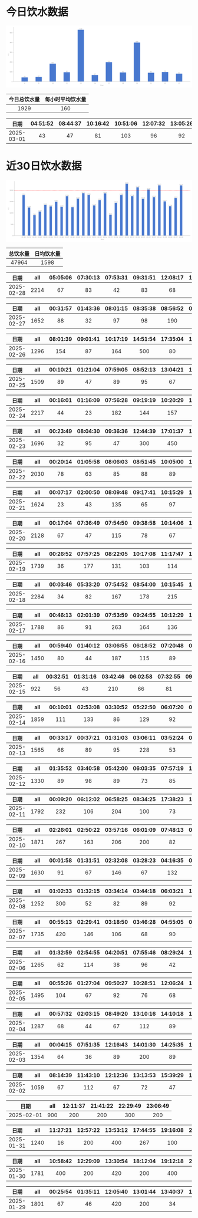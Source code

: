 # 今日饮水数据

<div align=center>
<img src="today.png" style="zoom: 100%;" />

| 今日总饮水量 | 每小时平均饮水量 |
| :----: | :----: |
| 1929 | 160 |
</div>

| 日期 | 04:51:52 | 08:44:37 | 10:16:42 | 10:51:06 | 12:07:32 | 13:05:26 | 13:18:27 | 13:26:23 | 13:30:02 | 13:34:11 | 14:15:43 | 15:15:38 | 15:52:22 | 18:02:55 | 20:44:54 | 21:38:58 | 22:03:02 | 23:07:03 |
| :----: | :----: | :----: | :----: | :----: | :----: | :----: | :----: | :----: | :----: | :----: | :----: | :----: | :----: | :----: | :----: | :----: | :----: | :----: |
| 2025-03-01 | 43 | 47 | 81 | 103 | 96 | 92 | 87 | 73 | 134 | 144 | 67 | 112 | 87 | 93 | 400 | 91 | 98 | 81 |

# 近30日饮水数据

<div align=center>
<img src="30.png"style="zoom: 100%;" />

| 总饮水量 | 日均饮水量 |
| :----: | :----: |
| 47964 | 1598 |
</div>

| 日期 | all | 05:05:06 | 07:30:13 | 07:53:31 | 09:31:51 | 12:08:17 | 12:33:20 | 13:07:43 | 13:36:48 | 18:06:33 | 19:11:25 | 20:29:13 | 20:59:09 | 22:03:26 | 22:16:03 | 22:55:52 | 23:59:48 |
| :----: | :----: | :----: | :----: | :----: | :----: | :----: | :----: | :----: | :----: | :----: | :----: | :----: | :----: | :----: | :----: | :----: | :----: |
| 2025-02-28 | 2214 | 67 | 83 | 42 | 83 | 68 | 75 | 112 | 92 | 98 | 93 | 300 | 112 | 83 | 420 | 420 | 66 |

| 日期 | all | 00:31:57 | 01:43:36 | 08:01:15 | 08:35:38 | 08:56:52 | 09:22:22 | 10:14:06 | 11:03:34 | 12:23:01 | 13:12:55 | 15:42:27 | 18:04:49 | 22:15:55 | 22:44:34 |
| :----: | :----: | :----: | :----: | :----: | :----: | :----: | :----: | :----: | :----: | :----: | :----: | :----: | :----: | :----: | :----: |
| 2025-02-27 | 1652 | 88 | 32 | 97 | 98 | 190 | 172 | 107 | 87 | 118 | 99 | 88 | 87 | 300 | 89 |

| 日期 | all | 08:01:39 | 09:01:41 | 10:17:19 | 14:51:54 | 17:35:04 | 19:46:32 | 20:26:34 | 22:14:28 | 23:24:57 |
| :----: | :----: | :----: | :----: | :----: | :----: | :----: | :----: | :----: | :----: | :----: |
| 2025-02-26 | 1296 | 154 | 87 | 164 | 500 | 80 | 109 | 46 | 78 | 78 |

| 日期 | all | 00:10:21 | 01:21:04 | 07:59:05 | 08:52:13 | 13:04:21 | 15:13:45 | 16:10:53 | 17:18:12 | 17:45:41 | 18:49:33 | 21:42:31 | 21:49:41 |
| :----: | :----: | :----: | :----: | :----: | :----: | :----: | :----: | :----: | :----: | :----: | :----: | :----: | :----: |
| 2025-02-25 | 1509 | 89 | 47 | 89 | 95 | 67 | 118 | 98 | 86 | 115 | 285 | 300 | 120 |

| 日期 | all | 00:16:01 | 01:16:09 | 07:56:28 | 09:19:19 | 10:20:29 | 12:25:55 | 15:08:45 | 16:29:16 | 17:02:06 | 17:35:52 | 19:24:19 | 21:39:37 | 22:01:06 | 22:21:47 | 23:27:19 |
| :----: | :----: | :----: | :----: | :----: | :----: | :----: | :----: | :----: | :----: | :----: | :----: | :----: | :----: | :----: | :----: | :----: |
| 2025-02-24 | 2217 | 44 | 23 | 182 | 144 | 157 | 200 | 300 | 137 | 87 | 93 | 147 | 300 | 136 | 167 | 100 |

| 日期 | all | 00:23:49 | 08:04:30 | 09:36:36 | 12:44:39 | 17:01:37 | 17:02:49 | 17:32:03 | 20:07:37 | 21:26:50 | 22:26:29 | 23:31:15 |
| :----: | :----: | :----: | :----: | :----: | :----: | :----: | :----: | :----: | :----: | :----: | :----: | :----: |
| 2025-02-23 | 1696 | 32 | 95 | 47 | 300 | 450 | 132 | 88 | 84 | 300 | 85 | 83 |

| 日期 | all | 00:20:14 | 01:05:58 | 08:06:03 | 08:51:45 | 10:05:00 | 11:35:50 | 13:02:07 | 14:26:32 | 14:51:22 | 15:23:14 | 17:29:07 | 19:50:14 | 20:19:04 | 21:17:32 | 22:21:02 | 23:04:40 | 23:45:35 |
| :----: | :----: | :----: | :----: | :----: | :----: | :----: | :----: | :----: | :----: | :----: | :----: | :----: | :----: | :----: | :----: | :----: | :----: | :----: |
| 2025-02-22 | 2030 | 78 | 63 | 85 | 88 | 89 | 128 | 74 | 148 | 89 | 248 | 86 | 125 | 146 | 86 | 300 | 124 | 73 |

| 日期 | all | 00:07:17 | 02:00:50 | 08:09:48 | 09:17:41 | 10:15:29 | 10:53:04 | 12:17:26 | 13:08:43 | 14:31:42 | 19:44:56 | 20:55:44 | 21:47:24 | 22:11:26 |
| :----: | :----: | :----: | :----: | :----: | :----: | :----: | :----: | :----: | :----: | :----: | :----: | :----: | :----: | :----: |
| 2025-02-21 | 1624 | 23 | 43 | 135 | 65 | 97 | 68 | 200 | 119 | 103 | 400 | 78 | 180 | 113 |

| 日期 | all | 00:17:04 | 07:36:49 | 07:54:50 | 09:38:58 | 10:14:06 | 10:49:07 | 12:25:38 | 13:05:54 | 14:05:32 | 15:23:06 | 18:00:25 | 18:31:52 | 18:39:31 | 18:45:03 | 20:45:23 | 21:24:46 | 22:37:31 | 23:04:09 | 23:47:36 |
| :----: | :----: | :----: | :----: | :----: | :----: | :----: | :----: | :----: | :----: | :----: | :----: | :----: | :----: | :----: | :----: | :----: | :----: | :----: | :----: | :----: |
| 2025-02-20 | 2128 | 67 | 47 | 115 | 78 | 67 | 43 | 100 | 102 | 379 | 112 | 86 | 147 | 115 | 102 | 300 | 82 | 74 | 69 | 43 |

| 日期 | all | 00:26:52 | 07:57:25 | 08:22:05 | 10:17:08 | 11:17:47 | 12:38:59 | 13:06:51 | 14:01:42 | 15:27:21 | 17:09:22 | 19:22:55 | 19:54:06 | 21:27:07 | 21:29:33 | 23:46:27 |
| :----: | :----: | :----: | :----: | :----: | :----: | :----: | :----: | :----: | :----: | :----: | :----: | :----: | :----: | :----: | :----: | :----: |
| 2025-02-19 | 1739 | 36 | 177 | 131 | 103 | 114 | 200 | 84 | 84 | 46 | 106 | 97 | 92 | 300 | 68 | 101 |

| 日期 | all | 00:03:46 | 05:33:20 | 07:54:52 | 08:54:00 | 10:15:45 | 11:52:31 | 12:21:07 | 13:05:12 | 14:06:16 | 14:31:50 | 15:17:06 | 16:22:28 | 17:33:49 | 18:50:10 | 19:59:28 | 21:49:42 | 22:12:35 | 22:32:32 | 23:00:10 | 23:29:19 |
| :----: | :----: | :----: | :----: | :----: | :----: | :----: | :----: | :----: | :----: | :----: | :----: | :----: | :----: | :----: | :----: | :----: | :----: | :----: | :----: | :----: | :----: |
| 2025-02-18 | 2284 | 34 | 82 | 167 | 178 | 215 | 82 | 107 | 73 | 169 | 134 | 101 | 99 | 77 | 89 | 105 | 300 | 98 | 73 | 54 | 47 |

| 日期 | all | 00:46:13 | 02:01:39 | 07:53:59 | 09:24:55 | 10:12:29 | 11:28:03 | 12:22:28 | 13:08:55 | 13:46:30 | 15:21:50 | 16:21:45 | 19:47:27 | 21:33:02 | 22:53:43 |
| :----: | :----: | :----: | :----: | :----: | :----: | :----: | :----: | :----: | :----: | :----: | :----: | :----: | :----: | :----: | :----: |
| 2025-02-17 | 1788 | 86 | 91 | 263 | 164 | 136 | 124 | 200 | 87 | 99 | 86 | 95 | 75 | 200 | 82 |

| 日期 | all | 00:59:40 | 01:40:12 | 03:06:55 | 06:18:52 | 07:20:48 | 08:48:13 | 09:26:59 | 14:08:56 | 17:35:54 | 18:53:20 | 19:11:23 | 20:35:23 | 23:56:29 |
| :----: | :----: | :----: | :----: | :----: | :----: | :----: | :----: | :----: | :----: | :----: | :----: | :----: | :----: | :----: |
| 2025-02-16 | 1450 | 80 | 44 | 187 | 115 | 89 | 93 | 69 | 82 | 83 | 112 | 89 | 300 | 107 |

| 日期 | all | 00:32:51 | 01:31:16 | 03:42:46 | 06:02:58 | 07:32:55 | 09:31:59 | 17:16:01 | 20:10:40 | 20:36:23 | 22:59:30 |
| :----: | :----: | :----: | :----: | :----: | :----: | :----: | :----: | :----: | :----: | :----: | :----: |
| 2025-02-15 | 922 | 56 | 43 | 210 | 66 | 81 | 88 | 87 | 79 | 93 | 119 |

| 日期 | all | 00:10:01 | 02:53:08 | 03:30:52 | 05:22:50 | 06:07:20 | 06:28:19 | 07:30:28 | 09:09:11 | 16:44:06 | 18:09:05 | 20:35:15 | 22:33:39 |
| :----: | :----: | :----: | :----: | :----: | :----: | :----: | :----: | :----: | :----: | :----: | :----: | :----: | :----: |
| 2025-02-14 | 1859 | 111 | 133 | 86 | 129 | 92 | 300 | 253 | 67 | 84 | 300 | 78 | 226 |

| 日期 | all | 00:33:17 | 00:37:21 | 01:31:03 | 03:06:11 | 03:52:24 | 05:54:30 | 07:26:17 | 08:15:10 | 08:59:15 | 17:55:08 | 20:41:01 | 22:31:17 |
| :----: | :----: | :----: | :----: | :----: | :----: | :----: | :----: | :----: | :----: | :----: | :----: | :----: | :----: |
| 2025-02-13 | 1565 | 66 | 89 | 95 | 228 | 53 | 400 | 137 | 56 | 81 | 200 | 73 | 87 |

| 日期 | all | 01:35:52 | 03:40:58 | 05:42:00 | 06:03:35 | 07:57:19 | 17:31:13 | 17:54:46 | 18:43:08 | 20:48:26 | 21:47:11 | 21:48:17 | 22:32:10 |
| :----: | :----: | :----: | :----: | :----: | :----: | :----: | :----: | :----: | :----: | :----: | :----: | :----: | :----: |
| 2025-02-12 | 1330 | 89 | 98 | 89 | 73 | 85 | 101 | 36 | 212 | 165 | 47 | 112 | 223 |

| 日期 | all | 00:09:20 | 06:12:02 | 06:58:25 | 08:34:25 | 17:38:23 | 18:51:33 | 18:52:06 | 19:29:25 | 20:32:32 | 21:12:50 | 22:34:10 | 22:45:12 |
| :----: | :----: | :----: | :----: | :----: | :----: | :----: | :----: | :----: | :----: | :----: | :----: | :----: | :----: |
| 2025-02-11 | 1792 | 232 | 106 | 204 | 100 | 73 | 300 | 212 | 87 | 104 | 89 | 176 | 109 |

| 日期 | all | 02:26:01 | 02:50:22 | 03:57:16 | 06:01:09 | 07:48:13 | 09:14:38 | 17:31:26 | 18:51:35 | 20:35:32 | 22:37:49 | 23:37:57 |
| :----: | :----: | :----: | :----: | :----: | :----: | :----: | :----: | :----: | :----: | :----: | :----: | :----: |
| 2025-02-10 | 1871 | 267 | 163 | 206 | 200 | 82 | 77 | 78 | 221 | 88 | 400 | 89 |

| 日期 | all | 00:01:58 | 01:31:51 | 02:32:08 | 03:28:23 | 04:16:35 | 06:08:05 | 07:26:27 | 08:57:06 | 15:03:37 | 17:06:58 | 18:16:46 | 19:26:50 | 20:32:18 | 22:36:27 |
| :----: | :----: | :----: | :----: | :----: | :----: | :----: | :----: | :----: | :----: | :----: | :----: | :----: | :----: | :----: | :----: |
| 2025-02-09 | 1630 | 91 | 67 | 146 | 67 | 132 | 87 | 108 | 87 | 58 | 82 | 250 | 87 | 68 | 300 |

| 日期 | all | 01:02:33 | 01:32:15 | 03:34:14 | 03:44:18 | 06:03:21 | 16:40:05 | 18:20:30 | 19:07:27 | 20:30:15 | 21:15:10 | 22:13:47 | 22:45:52 |
| :----: | :----: | :----: | :----: | :----: | :----: | :----: | :----: | :----: | :----: | :----: | :----: | :----: | :----: |
| 2025-02-08 | 1252 | 300 | 52 | 82 | 89 | 92 | 87 | 98 | 62 | 89 | 127 | 87 | 87 |

| 日期 | all | 00:55:13 | 02:29:41 | 03:18:50 | 03:46:28 | 04:55:05 | 05:51:27 | 07:12:52 | 11:31:32 | 15:02:58 | 17:20:59 | 18:27:25 | 20:32:27 | 22:25:26 | 22:46:23 |
| :----: | :----: | :----: | :----: | :----: | :----: | :----: | :----: | :----: | :----: | :----: | :----: | :----: | :----: | :----: | :----: |
| 2025-02-07 | 1735 | 420 | 146 | 106 | 68 | 90 | 110 | 62 | 63 | 56 | 47 | 300 | 115 | 63 | 89 |

| 日期 | all | 01:32:59 | 02:54:55 | 04:20:51 | 07:55:46 | 08:29:24 | 12:28:40 | 17:17:40 | 20:23:23 | 20:34:31 | 22:36:04 |
| :----: | :----: | :----: | :----: | :----: | :----: | :----: | :----: | :----: | :----: | :----: | :----: |
| 2025-02-06 | 1265 | 62 | 114 | 38 | 96 | 42 | 67 | 300 | 89 | 145 | 312 |

| 日期 | all | 00:55:26 | 01:27:04 | 09:50:27 | 10:28:51 | 12:06:24 | 12:38:42 | 13:17:26 | 14:12:06 | 14:52:27 | 15:06:24 | 15:54:06 | 20:27:09 | 22:17:03 | 22:46:29 |
| :----: | :----: | :----: | :----: | :----: | :----: | :----: | :----: | :----: | :----: | :----: | :----: | :----: | :----: | :----: | :----: |
| 2025-02-05 | 1495 | 104 | 67 | 92 | 76 | 68 | 52 | 61 | 97 | 102 | 114 | 83 | 101 | 400 | 78 |

| 日期 | all | 00:57:32 | 02:03:15 | 08:49:20 | 13:10:16 | 14:10:18 | 16:07:59 | 19:17:51 | 20:36:43 | 21:41:39 | 22:05:31 | 22:48:59 | 23:47:27 |
| :----: | :----: | :----: | :----: | :----: | :----: | :----: | :----: | :----: | :----: | :----: | :----: | :----: | :----: |
| 2025-02-04 | 1287 | 68 | 44 | 67 | 112 | 89 | 78 | 78 | 300 | 134 | 67 | 114 | 136 |

| 日期 | all | 00:04:15 | 07:51:35 | 12:16:43 | 14:01:30 | 14:25:35 | 15:04:02 | 15:34:32 | 16:32:55 | 17:43:09 | 21:11:56 | 21:22:18 | 21:45:14 | 22:09:50 |
| :----: | :----: | :----: | :----: | :----: | :----: | :----: | :----: | :----: | :----: | :----: | :----: | :----: | :----: | :----: |
| 2025-02-03 | 1354 | 64 | 36 | 89 | 200 | 89 | 78 | 88 | 91 | 103 | 200 | 107 | 121 | 88 |

| 日期 | all | 08:14:39 | 11:43:10 | 12:12:36 | 13:13:53 | 15:39:29 | 16:48:50 | 19:37:05 | 23:28:15 |
| :----: | :----: | :----: | :----: | :----: | :----: | :----: | :----: | :----: | :----: |
| 2025-02-02 | 1059 | 67 | 112 | 67 | 72 | 47 | 110 | 84 | 500 |

| 日期 | all | 12:11:37 | 21:41:22 | 22:29:49 | 23:06:49 |
| :----: | :----: | :----: | :----: | :----: | :----: |
| 2025-02-01 | 900 | 200 | 200 | 300 | 200 |

| 日期 | all | 11:27:21 | 12:57:22 | 13:53:12 | 17:44:55 | 19:16:08 | 21:06:35 | 21:55:32 | 23:20:13 |
| :----: | :----: | :----: | :----: | :----: | :----: | :----: | :----: | :----: | :----: |
| 2025-01-31 | 1240 | 16 | 200 | 400 | 267 | 100 | 82 | 119 | 56 |

| 日期 | all | 10:58:42 | 12:29:09 | 13:30:54 | 18:12:04 | 19:12:18 | 21:01:37 | 23:42:51 |
| :----: | :----: | :----: | :----: | :----: | :----: | :----: | :----: | :----: |
| 2025-01-30 | 1781 | 400 | 200 | 420 | 200 | 400 | 74 | 87 |

| 日期 | all | 00:25:54 | 01:35:11 | 12:05:40 | 13:01:44 | 13:40:37 | 13:51:28 | 15:47:10 | 16:48:02 | 17:18:28 | 17:35:36 | 20:20:19 | 20:56:32 | 21:37:43 |
| :----: | :----: | :----: | :----: | :----: | :----: | :----: | :----: | :----: | :----: | :----: | :----: | :----: | :----: | :----: |
| 2025-01-29 | 1801 | 67 | 46 | 420 | 200 | 34 | 51 | 62 | 350 | 100 | 92 | 87 | 267 | 25 |

